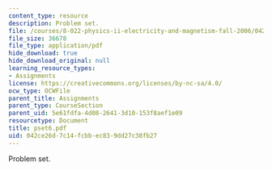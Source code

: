```yaml
---
content_type: resource
description: Problem set.
file: /courses/8-022-physics-ii-electricity-and-magnetism-fall-2006/042ce26d7c14fcbbec839dd27c38fb27_pset6.pdf
file_size: 36678
file_type: application/pdf
hide_download: true
hide_download_original: null
learning_resource_types:
- Assignments
license: https://creativecommons.org/licenses/by-nc-sa/4.0/
ocw_type: OCWFile
parent_title: Assignments
parent_type: CourseSection
parent_uid: 5e61fdfa-4d08-2641-3d10-153f8aef1e09
resourcetype: Document
title: pset6.pdf
uid: 042ce26d-7c14-fcbb-ec83-9dd27c38fb27
---
```

Problem set.
